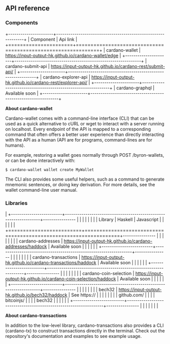 ## API reference


### Components

+----------------------+--------------------------------------------------------------+
|      Component       |                           Api link                           |
+======================+==============================================================+
| cardano-wallet       | https://input-output-hk.github.io/cardano-wallet/edge        |
+----------------------+--------------------------------------------------------------+
| cardano-submit-api   | https://input-output-hk.github.io/cardano-rest/submit-api/   |
+----------------------+--------------------------------------------------------------+
| cardano-explorer-api | https://input-output-hk.github.io/cardano-rest/explorer-api/ |
+----------------------+--------------------------------------------------------------+
| cardano-graphql      | Available soon                                               |
+----------------------+--------------------------------------------------------------+

**About cardano-wallet**

Cardano-wallet comes with a command-line interface (CLI) that can be used as a quick alternative to cURL or wget to interact with a server running on localhost. Every endpoint of the API is mapped to a corresponding command that often offers a better user experience than directly interacting with the API as a human (API are for programs, command-lines are for humans).

For example, restoring a wallet goes normally through POST /byron-wallets, or can be done interactively with:

`$ cardano-wallet wallet create MyWallet`

The CLI also provides some useful helpers, such as a command to generate mnemonic sentences, or doing key derivation. For more details, see the wallet command-line user manual.


### Libraries

| +-------------------------+------------------------------------------------------------------+---------------- |                                                                  |                | | | |            |
| Library                                                                                                        | Haskell                                                          | Javascript     | | | |            |
| +=========================+==================================================================+---------------- |                                                                  |                | | | |            |
| cardano-addresses                                                                                              | https://input-output-hk.github.io/cardano-addresses/haddock      | Available soon | | | |            |
| +-------------------------+------------------------------------------------------------------+---------------- |                                                                  |                | | | |            |
| cardano-transactions                                                                                           | https://input-output-hk.github.io/cardano-transactions/haddock   | Available soon | | | |            |
| +-------------------------+------------------------------------------------------------------+---------------- |                                                                  |                | | | |            |
| cardano-coin-selection                                                                                         | https://input-output-hk.github.io/cardano-coin-selection/haddock | Available soon | | | |            |
| +-------------------------+------------------------------------------------------------------+---------------- |                                                                  |                | | | |            |
| bech32                                                                                                         | https://input-output-hk.github.io/bech32/haddock                 | See https://   | | | |            |
|                                                                                                                |                                                                  | github.com/    | | | | bitcoinjs/ |
|                                                                                                                |                                                                  | bech32         | | | |            |
| +-------------------------+------------------------------------------------------------------+---------------- |                                                                  |                | | | |            |

**About cardano-transactions**

In addition to the low-level library, cardano-transactions also provides a CLI (cardano-tx) to construct transactions directly in the terminal. Check out the repository's documentation and examples to see example usage.